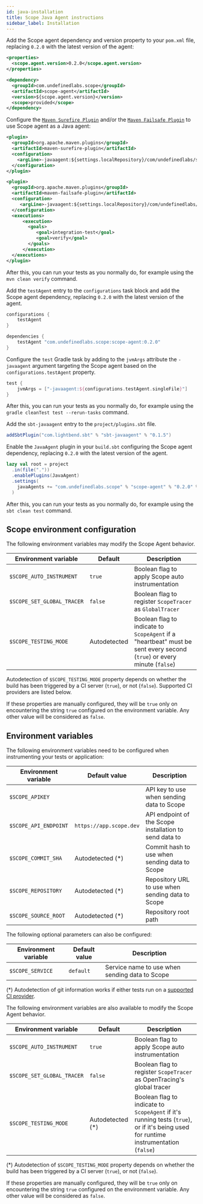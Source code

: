 ```yaml
---
id: java-installation
title: Scope Java Agent instructions
sidebar_label: Installation
---
```


<!--DOCUSAURUS_CODE_TABS-->
<!--Maven-->
Add the Scope agent dependency and version property to your `pom.xml` file, replacing `0.2.0` with the latest version of the agent:

```xml
<properties>
  <scope.agent.version>0.2.0</scope.agent.version>
</properties>
```

```xml
<dependency>
  <groupId>com.undefinedlabs.scope</groupId>
  <artifactId>scope-agent</artifactId>
  <version>${scope.agent.version}</version>
  <scope>provided</scope>
</dependency>
```
Configure the [`Maven Surefire Plugin`](https://maven.apache.org/surefire/maven-surefire-plugin/) and/or the [`Maven Failsafe Plugin`](https://maven.apache.org/surefire/maven-failsafe-plugin/) to use Scope agent as a Java agent:
```xml
<plugin>
  <groupId>org.apache.maven.plugins</groupId>
  <artifactId>maven-surefire-plugin</artifactId>
  <configuration>
    <argLine>-javaagent:${settings.localRepository}/com/undefinedlabs/scope/scope-agent/${scope.agent.version}/scope-agent-${scope.agent.version}.jar</argLine>
  </configuration>
</plugin>

<plugin>
  <groupId>org.apache.maven.plugins</groupId>
  <artifactId>maven-failsafe-plugin</artifactId>
  <configuration>
     <argLine>-javaagent:${settings.localRepository}/com/undefinedlabs/scope/scope-agent/${scope.agent.version}/scope-agent-${scope.agent.version}.jar</argLine>
  </configuration>
  <executions>
      <execution>
        <goals>
           <goal>integration-test</goal>
           <goal>verify</goal>
        </goals>
      </execution>
  </executions>
</plugin>
```
After this, you can run your tests as you normally do, for example using the `mvn clean verify` command.

<!--Gradle-->
Add the `testAgent` entry to the `configurations` task block and add the Scope agent dependency, replacing `0.2.0`  with the latest version of the agent.

```groovy
configurations {
    testAgent
}

dependencies {
    testAgent "com.undefinedlabs.scope:scope-agent:0.2.0"
}
```

Configure the `test` Gradle task by adding to the `jvmArgs` attribute the `-javaagent` argument targeting the Scope agent based on the `configurations.testAgent` property.

```groovy
test {
    jvmArgs = ["-javaagent:${configurations.testAgent.singleFile}"]
}
```

After this, you can run your tests as you normally do, for example using the `gradle cleanTest test --rerun-tasks` command.


<!--sbt-->

Add the `sbt-javaagent` entry to the `project/plugins.sbt` file.
```scala
addSbtPlugin("com.lightbend.sbt" % "sbt-javaagent" % "0.1.5")
```

Enable the `JavaAgent` plugin in your `build.sbt` configuring the Scope agent dependency, replacing `0.2.0` with the latest version of the agent.
```scala
lazy val root = project
  .in(file("."))
  .enablePlugins(JavaAgent)
  .settings(
    javaAgents += "com.undefinedlabs.scope" % "scope-agent" % "0.2.0" % "test"
  )
```
After this, you can run your tests as you normally do, for example using the `sbt clean test` command.


<!--END_DOCUSAURUS_CODE_TABS-->

## Scope environment configuration

The following environment variables may modify the Scope Agent behavior.

| Environment variable  | Default | Description |
|---|---|---|
| `$SCOPE_AUTO_INSTRUMENT` | `true` | Boolean flag to apply Scope auto instrumentation |
| `$SCOPE_SET_GLOBAL_TRACER` | `false` | Boolean flag to register `ScopeTracer` as `GlobalTracer` |
| `$SCOPE_TESTING_MODE` | Autodetected | Boolean flag to indicate to `ScopeAgent` if a "heartbeat" must be sent every second (`true`) or every minute (`false`) |

Autodetection of `$SCOPE_TESTING_MODE` property depends on whether the build has been triggered by a CI server (`true`), or not (`false`). Supported CI providers are listed below.

If these properties are manually configured, they will be `true` only on encountering the string `true` configured on the environment variable. Any other value will be considered as `false`.


## Environment variables

The following environment variables need to be configured when instrumenting your tests or application:

| Environment variable  | Default value           | Description                                            |
|-----------------------|-------------------------|--------------------------------------------------------|
| `$SCOPE_APIKEY`       |                         | API key to use when sending data to Scope              |
| `$SCOPE_API_ENDPOINT` | `https://app.scope.dev` | API endpoint of the Scope installation to send data to |
| `$SCOPE_COMMIT_SHA`   | Autodetected (*)        | Commit hash to use when sending data to Scope          |
| `$SCOPE_REPOSITORY`   | Autodetected (*)        | Repository URL to use when sending data to Scope       |
| `$SCOPE_SOURCE_ROOT`  | Autodetected (*)        | Repository root path                                   |

The following optional parameters can also be configured:

| Environment variable | Default value    | Description                                      |
|----------------------|------------------|--------------------------------------------------|
| `$SCOPE_SERVICE`     | `default`        | Service name to use when sending data to Scope   |

(*) Autodetection of git information works if either tests run on a [supported CI provider](java-compatibility.md#ci-providers).

The following environment variables are also available to modify the Scope Agent behavior.

| Environment variable  | Default | Description |
|---|---|---|
| `$SCOPE_AUTO_INSTRUMENT` | `true` | Boolean flag to apply Scope auto instrumentation |
| `$SCOPE_SET_GLOBAL_TRACER` | `false` | Boolean flag to register `ScopeTracer` as OpenTracing's global tracer |
| `$SCOPE_TESTING_MODE` | Autodetected (*) | Boolean flag to indicate to `ScopeAgent` if it's running tests (`true`), or if it's being used for runtime instrumentation (`false`) |

(*) Autodetection of `$SCOPE_TESTING_MODE` property depends on whether the build has been triggered by a CI server (`true`), or not (`false`).

If these properties are manually configured, they will be `true` only on encountering the string `true` configured on the environment variable. Any other value will be considered as `false`.
